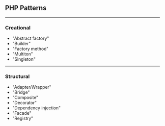 ## PHP Patterns

-----
### Creational

- "Abstract factory"
- "Builder"
- "Factory method"
- "Multiton"
- "Singleton"

-----
### Structural

- "Adapter/Wrapper"
- "Bridge"
- "Composite"
- "Decorator"
- "Dependency injection"
- "Facade"
- "Registry"
